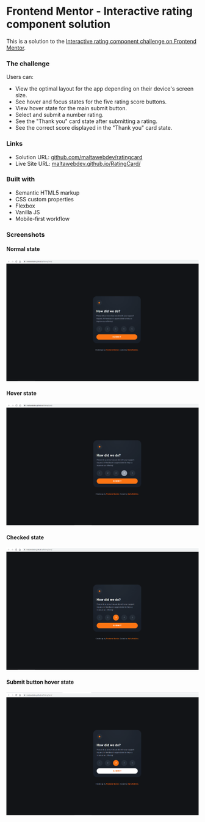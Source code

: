 # Frontend Mentor - Interactive rating component solution

This is a solution to the [Interactive rating component challenge on Frontend Mentor](https://www.frontendmentor.io/challenges/interactive-rating-component-koxpeBUmI).

### The challenge

Users can:

- View the optimal layout for the app depending on their device's screen size.
- See hover and focus states for the five rating score buttons.
- View hover state for the main submit button.
- Select and submit a number rating.
- See the "Thank you" card state after submitting a rating.
- See the correct score displayed in the "Thank you" card state.

### Links

- Solution URL: [github.com/maltawebdev/ratingcard](https://github.com/maltawebdev/RatingCard)
- Live Site URL: [maltawebdev.github.io/RatingCard/](https://maltawebdev.github.io/RatingCard/)

### Built with

- Semantic HTML5 markup
- CSS custom properties
- Flexbox
- Vanilla JS
- Mobile-first workflow

### Screenshots

#### Normal state

![](./ss/rating-state.png)

#### Hover state

![](./ss/hover-state.png)

#### Checked state

![](./ss/checked-state.png)

#### Submit button hover state

![](./ss/submit-hover.png)
